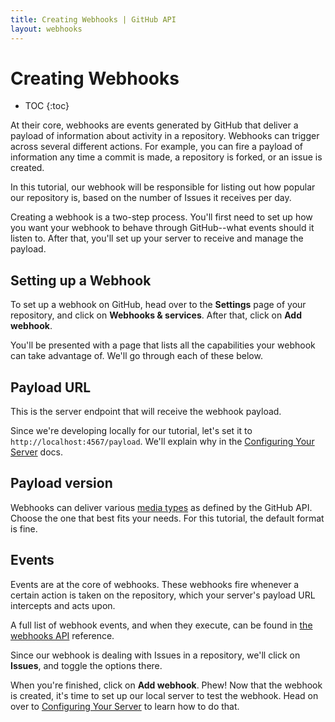 ```yaml
---
title: Creating Webhooks | GitHub API
layout: webhooks
---
```


# Creating Webhooks

* TOC
{:toc}

At their core, webhooks are events generated by GitHub that deliver a payload of
information about activity in a repository. Webhooks can trigger across several
different actions. For example, you can fire a payload of information any time
a commit is made, a repository is forked, or an issue is created.

In this tutorial, our webhook will be responsible for listing out how popular our
repository is, based on the number of Issues it receives per day.

Creating a webhook is a two-step process. You'll first need to set up how you want
your webhook to behave through GitHub--what events should it listen to. After that,
you'll set up your server to receive and manage the payload.

## Setting up a Webhook

To set up a webhook on GitHub, head over to the **Settings** page of your repository,
and click on **Webhooks & services**. After that, click on **Add webhook**.

You'll be presented with a page that lists all the capabilities your webhook
can take advantage of. We'll go through each of these below.

## Payload URL

This is the server endpoint that will receive the webhook payload.

Since we're developing locally for our tutorial, let's set it to `http://localhost:4567/payload`.
We'll explain why in the [Configuring Your Server](/webhooks/configuring/) docs.

## Payload version

Webhooks can deliver various [media types](/v3/media/) as defined by the GitHub API.
Choose the one that best fits your needs. For this tutorial, the default format is fine.

## Events

Events are at the core of webhooks. These webhooks fire whenever a certain action is
taken on the repository, which your server's payload URL intercepts and acts upon.

A full list of webhook events, and when they execute, can be found in [the webhooks API][hooks-api] reference.

Since our webhook is dealing with Issues in a repository, we'll click on **Issues**,
and toggle the options there.

When you're finished, click on **Add webhook**. Phew! Now that the webhook is created,
it's time to set up our local server to test the webhook. Head on over to
[Configuring Your Server](/webhooks/configuring/) to learn how to do that.

[hooks-api]: http://developer.github.com/v3/repos/hooks/#events
